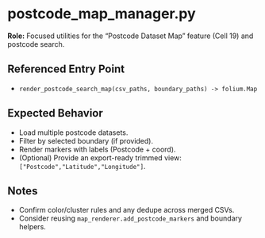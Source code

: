 # postcode_map_manager.py

**Role:** Focused utilities for the “Postcode Dataset Map” feature (Cell 19) and postcode search.

## Referenced Entry Point
- `render_postcode_search_map(csv_paths, boundary_paths) -> folium.Map`

## Expected Behavior
- Load multiple postcode datasets.
- Filter by selected boundary (if provided).
- Render markers with labels (Postcode + coord).
- (Optional) Provide an export-ready trimmed view: `["Postcode","Latitude","Longitude"]`.

## Notes
- Confirm color/cluster rules and any dedupe across merged CSVs.
- Consider reusing `map_renderer.add_postcode_markers` and boundary helpers. 
